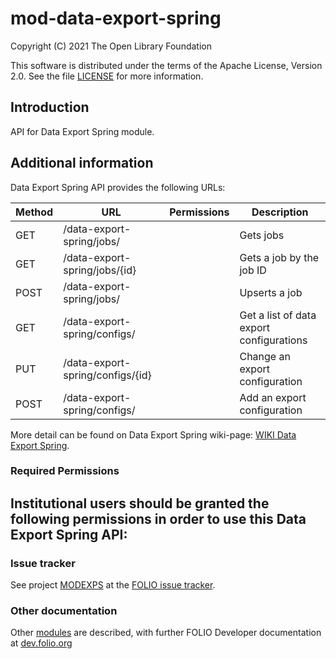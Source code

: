 # mod-data-export-spring

Copyright (C) 2021 The Open Library Foundation

This software is distributed under the terms of the Apache License,
Version 2.0. See the file [LICENSE](LICENSE) for more information.

## Introduction
API for Data Export Spring module.

## Additional information
Data Export Spring API provides the following URLs:

|  Method | URL| Permissions  | Description  | 
|---|---|---|---|
| GET  | /data-export-spring/jobs/        |  | Gets jobs                                |
| GET  | /data-export-spring/jobs/{id}    |  | Gets a job by the job ID                 |
| POST | /data-export-spring/jobs/        |  | Upserts a job                            |
| GET  | /data-export-spring/configs/     |  | Get a list of data export configurations |
| PUT  | /data-export-spring/configs/{id} |  | Change an export configuration           |
| POST | /data-export-spring/configs/     |  | Add an export configuration              |

More detail can be found on Data Export Spring wiki-page: [WIKI Data Export Spring](https://wiki.folio.org/pages/viewpage.action?pageId=52134948).

### Required Permissions
Institutional users should be granted the following permissions in order to use this Data Export Spring API:
-

### Issue tracker
See project [MODEXPS](https://issues.folio.org/browse/MODEXPS)
at the [FOLIO issue tracker](https://dev.folio.org/guidelines/issue-tracker).

### Other documentation
Other [modules](https://dev.folio.org/source-code/#server-side) are described,
with further FOLIO Developer documentation at
[dev.folio.org](https://dev.folio.org/)
